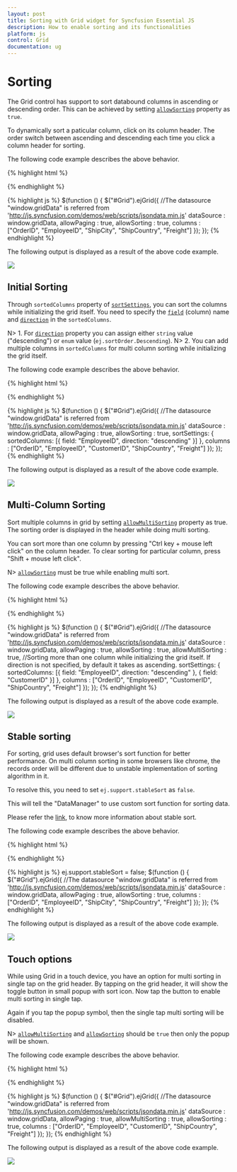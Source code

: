```yaml
---
layout: post
title: Sorting with Grid widget for Syncfusion Essential JS
description: How to enable sorting and its functionalities
platform: js
control: Grid
documentation: ug
--- 
```

# Sorting

The Grid control has support to sort databound columns in ascending or descending order. This can be achieved by setting [`allowSorting`](http://help.syncfusion.com/js/api/ejgrid#members:allowsorting "allowSorting") property as `true`. 

To dynamically sort a paticular column, click on its column header. The order switch between ascending and descending each time you click a column header for sorting.

The following code example describes the above behavior.

{% highlight html %}
<div id="Grid"></div>
{% endhighlight %}

{% highlight js %}
$(function () {
	$("#Grid").ejGrid({
		//The datasource "window.gridData" is referred from 'http://js.syncfusion.com/demos/web/scripts/jsondata.min.js'
		dataSource : window.gridData,
		allowPaging : true,
		allowSorting : true,
		columns : ["OrderID", "EmployeeID", "ShipCity", "ShipCountry", "Freight"]
	});
});
{% endhighlight %}

The following output is displayed as a result of the above code example.

![](sorting_images/sorting_img1.png)


## Initial Sorting

Through `sortedColumns` property of [`sortSettings`](http://help.syncfusion.com/js/api/ejgrid#members:sortsettings "sortSettings"), you can sort the columns while initializing the grid itself. You need to specify the [`field`](http://help.syncfusion.com/js/api/ejgrid#members:sortsettings-sortedcolumns-field "field") (column) name and [`direction`](http://help.syncfusion.com/js/api/ejgrid#members:sortsettings-sortedcolumns-direction "direction") in the `sortedColumns`.

N> 1. For [`direction`](http://help.syncfusion.com/js/api/ejgrid#members:sortsettings-sortedcolumns-direction "direction") property you can assign either `string` value ("descending") or `enum` value (`ej.sortOrder.Descending`). 
N> 2. You can add multiple columns in `sortedColumns` for multi column sorting while initializing the grid itself.

The following code example describes the above behavior.

{% highlight html %}
<div id="Grid"></div>
{% endhighlight %}

{% highlight js %}
$(function () {
	$("#Grid").ejGrid({
		//The datasource "window.gridData" is referred from 'http://js.syncfusion.com/demos/web/scripts/jsondata.min.js'
		dataSource : window.gridData,
		allowPaging : true,
		allowSorting : true,
		sortSettings: { sortedColumns: [{ field: "EmployeeID", direction: "descending" }] },
		columns : ["OrderID", "EmployeeID", "CustomerID", "ShipCountry", "Freight"]
	});
});
{% endhighlight %}

The following output is displayed as a result of the above code example.

![](sorting_images/sorting_img2.png)


## Multi-Column Sorting

Sort multiple columns in grid by setting [`allowMultiSorting`](http://help.syncfusion.com/js/api/ejgrid#members:allowmultisorting "allowMultiSorting") property as true. The sorting order is displayed in the header while doing multi sorting.

You can sort more than one column by pressing "Ctrl key + mouse left click" on the column header. To clear sorting for particular column, press "Shift + mouse left click". 

N> [`allowSorting`](http://help.syncfusion.com/js/api/ejgrid#members:allowsorting "allowSorting") must be true while enabling multi sort.

The following code example describes the above behavior.

{% highlight html %}
<div id="Grid"></div>
{% endhighlight %}

{% highlight js %}
$(function () {
	$("#Grid").ejGrid({
		//The datasource "window.gridData" is referred from 'http://js.syncfusion.com/demos/web/scripts/jsondata.min.js'
		dataSource : window.gridData,
		allowPaging : true,
		allowSorting : true,
		allowMultiSorting : true,
		//Sorting more than one column while initializing the grid itself. If direction is not specified, by default it takes as ascending.
		sortSettings: { sortedColumns: [{ field: "EmployeeID", direction: "descending" }, { field: "CustomerID" }] },
		columns : ["OrderID", "EmployeeID", "CustomerID", "ShipCountry", "Freight"]
	});
});
{% endhighlight %}

The following output is displayed as a result of the above code example.

![](sorting_images/sorting_img3.png)


## Stable sorting

For sorting, grid uses default browser's sort function for better performance. On multi column sorting in some browsers like chrome, the records order will be different due to unstable implementation of sorting algorithm in it. 

To resolve this, you need to set `ej.support.stableSort` as `false`.

This will tell the "DataManager" to use custom sort function for sorting data. 

Please refer the [link](https://en.wikipedia.org/wiki/Category:Stable_sorts# "link"), to know more information about stable sort.

The following code example describes the above behavior.

{% highlight html %}
<div id="Grid"></div>
{% endhighlight %}

{% highlight js %}
ej.support.stableSort = false;
$(function () {
	$("#Grid").ejGrid({
		//The datasource "window.gridData" is referred from 'http://js.syncfusion.com/demos/web/scripts/jsondata.min.js'
		dataSource : window.gridData,
		allowPaging : true,
		allowSorting : true,
		columns : ["OrderID", "EmployeeID", "ShipCity", "ShipCountry", "Freight"]
	});
});
{% endhighlight %}

The following output is displayed as a result of the above code example.

![](sorting_images/sorting_img4.png)


## Touch options

While using Grid in a touch device, you have an option for multi sorting in single tap on the grid header. By tapping on the grid header, it will show the toggle button in small popup with sort icon. Now tap the button to enable multi sorting in single tap.

Again if you tap the popup symbol, then the single tap multi sorting will be disabled. 

N> [`allowMultiSorting`](http://help.syncfusion.com/js/api/ejgrid#members:allowmultisorting "allowMultiSorting") and [`allowSorting`](http://help.syncfusion.com/js/api/ejgrid#members:allowsorting "allowSorting") should be `true` then only the popup will be shown.

The following code example describes the above behavior.

{% highlight html %}
<div id="Grid"></div>
{% endhighlight %}

{% highlight js %}
$(function () {
	$("#Grid").ejGrid({
		//The datasource "window.gridData" is referred from 'http://js.syncfusion.com/demos/web/scripts/jsondata.min.js'
		dataSource : window.gridData,
		allowPaging : true,
		allowMultiSorting : true,
		allowSorting : true,
		columns : ["OrderID", "EmployeeID", "CustomerID", "ShipCountry", "Freight"]
	});
});
{% endhighlight %}

The following output is displayed as a result of the above code example.

![](sorting_images/sorting_img5.png)


